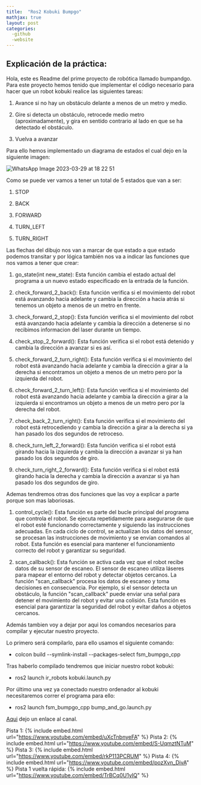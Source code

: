 ```yaml
---
title:  "Ros2 Kobuki Bumpgo"
mathjax: true
layout: post
categories:
  -github
  -website
---
```


## Explicación de la práctica:
Hola, este es Readme del prime proyecto de robótica llamado bumpandgo. Para este proyecto hemos 
tenido que implementar el código necesario para hacer que un robot kobuki realice las siguientes
tareas:

1. Avance si no hay un obstáculo delante a menos de un metro y medio.

2. Gire si detecta un obstáculo, retrocede medio metro (aproximadamente), y gira en sentido
contrario al lado en que se ha detectado el obstáculo.

3. Vuelva a avanzar

Para ello hemos implementado un diagrama de estados el cual dejo en la siguiente imagen:

![WhatsApp Image 2023-03-29 at 18 22 51](https://user-images.githubusercontent.com/98461427/228605218-e632fc0f-b676-4660-bda4-a5480d8103b4.jpeg)

Como se puede ver vamos a tener un total de 5 estados que van a ser:

1. STOP

2. BACK

3. FORWARD

4. TURN_LEFT

5. TURN_RIGHT

Las flechas del dibujo nos van a marcar de que estado a que estado podemos transitar y por lógica 
también nos va a indicar las funciones que nos vamos a tener que crear:

1. go_state(int new_state): Esta función cambia el estado actual del programa a un nuevo estado
especificado en la entrada de la función.

2. check_forward_2_back(): Esta función verifica si el movimiento del robot está avanzando hacia
adelante y cambia la dirección a hacia atrás si tenemos un objeto a menos de un metro en frente.

3. check_forward_2_stop(): Esta función verifica si el movimiento del robot está avanzando hacia
adelante y cambia la dirección a detenerse si no recibimos informacion del laser durante un 
tiempo.

4. check_stop_2_forward(): Esta función verifica si el robot está detenido y cambia la dirección a
avanzar si es así.

5. check_forward_2_turn_right(): Esta función verifica si el movimiento del robot está avanzando
hacia adelante y cambia la dirección a girar a la derecha si encontramos un objeto a menos de un
metro pero por la izquierda del robot.

6. check_forward_2_turn_left(): Esta función verifica si el movimiento del robot está avanzando
hacia adelante y cambia la dirección a girar a la izquierda si encontramos un objeto a menos de un
metro pero por la derecha del robot.

7. check_back_2_turn_right(): Esta función verifica si el movimiento del robot está retrocediendo
y cambia la dirección a girar a la derecha si ya han pasado los dos segundos de retroceso.

8. check_turn_left_2_forward(): Esta función verifica si el robot está girando hacia la izquierda
y cambia la dirección a avanzar si ya han pasado los dos segundos de giro.

9. check_turn_right_2_forward(): Esta función verifica si el robot está girando hacia la derecha y
cambia la dirección a avanzar si ya han pasado los dos segundos de giro.

Ademas tendremos otras dos funciones que las voy a explicar a parte porque son mas laboriosas.

1. control_cycle(): Esta función es parte del bucle principal del programa que controla el robot. Se ejecuta repetidamente para asegurarse de que el robot esté funcionando correctamente y siguiendo las instrucciones adecuadas. En cada ciclo de control, se actualizan los datos del sensor, se procesan las instrucciones de movimiento y se envían comandos al robot. Esta función es esencial para mantener el funcionamiento correcto del robot y garantizar su seguridad.

2. scan_callback(): Esta función se activa cada vez que el robot recibe datos de su sensor de escaneo. El sensor de escaneo utiliza láseres para mapear el entorno del robot y detectar objetos cercanos. La función "scan_callback" procesa los datos de escaneo y toma decisiones en consecuencia. Por ejemplo, si el sensor detecta un obstáculo, la función "scan_callback" puede enviar una señal para detener el movimiento del robot y evitar una colisión. Esta función es esencial para garantizar la seguridad del robot y evitar daños a objetos cercanos.


Además tambien voy a dejar por aqui los comandos necesarios para compilar y ejecutar nuestro 
proyecto.

Lo primero será compilarlo, para ello usamos el siguiente comando:

- colcon build --symlink-install --packages-select fsm_bumpgo_cpp

Tras haberlo compilado tendremos que iniciar nuestro robot kobuki:

- ros2 launch ir_robots kobuki.launch.py

Por último una vez ya conectado nuestro ordenador al kobuki necesitaremos correr el programa para
ello:

- ros2 launch fsm_bumpgo_cpp bump_and_go.launch.py


[Aqui](https://www.youtube.com/@yerayterradilloslorenzo) dejo un enlace al canal.
 
Pista 1:
{% include embed.html url="https://www.youtube.com/embed/uXcTnbnyeFA" %}
Pista 2:
{% include embed.html url="https://www.youtube.com/embed/S-UqmztNTuM" %}
Pista 3:
{% include embed.html url="https://www.youtube.com/embed/rkP113PCRUM" %}
Pista 4:
{% include embed.html url="https://www.youtube.com/embed/pozXvn_DivA" %}
Pista 1 vuelta rápida:
{% include embed.html url="https://www.youtube.com/embed/TrBCq0U1yIQ" %}
